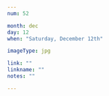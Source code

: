 ```yaml
---
num: 52

month: dec
day: 12
when: "Saturday, December 12th"

imageType: jpg

link: ""
linkname: ""
notes: ""

---
```


